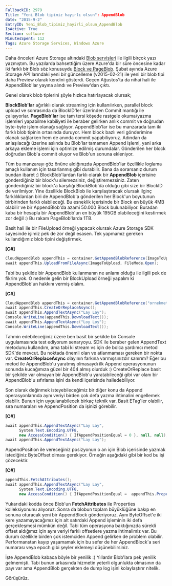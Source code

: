 ```yaml
---
FallbackID: 2979
Title: "Yeni Blob tipimiz hayırlı olsun": AppendBlob
date: "2015-9-2"
EntryID: Yeni_Blob_tipimiz_hayirli_olsun_AppendBlob
IsActive: True
Section: software
MinutesSpent: 112
Tags: Azure Storage Services, Windows Azure
---
```

Daha önceleri Azure Storage altındaki [Blob servisleri](http://daron.yondem.com/software/search/blob) ile ilgili birçok yazı yazmıştım. Bu yazılarda bahsettiğim üzere Azure'da bir süre öncesine kadar iki farklı bir Blob söz konusuydu [Block ve PageBlob](http://daron.yondem.com/software/post/BlockBlob_ve_PageBlob_Detaylari_SDK2_5). Şubat ayında Azure Storage API'larındaki yeni bir güncelleme (v2015-02-21) ile yeni bir blob tipi daha Preview olarak kendini gösterdi. Geçen Ağustos'ta da nihai hali ile AppendBlob'lar yayına alındı ve Preview'dan çıktı.

Genel olarak blob tiplerini şöyle hızlıca hatırlayacak olursak;

**BlockBlob'lar** ağırlıklı olarak streaming için kullanılırken, parallel block upload ve sonrasında da BlockID'ler üzerinden Commit mantığı ile çalışıyorlar. **PageBlob'lar** ise tam tersi köşede rastgele okuma/yazma işlemleri yapabilme kabiliyeti ile beraber gelirken anlık commit ve doğrudan byte-byte işlem olanağı sağlıyor. AppendBlob'lar ise bu manzarada tam iki farklı blob tipinin ortasında duruyor. Hem block bazlı veri gönderimine olanak sağlarken hem de anında commit yapabiliyoruz. Adından da anlaşılacağı üzerine aslında bu Blob'lar tamamen Append işlemi, yani arka arkaya ekleme işlemi için optimize edilmiş durumdalar. Gönderilen her block doğrudan Blob'a commit oluyor ve Blob'un sonuna ekleniyor.

Tüm bu manzarayı göz önüne aldığınızda AppendBlob'lar özellikle loglama amaçlı kullanım için tasarlanmış gibi durabilir. Bana da sorarsanız durum bundan ibaret :) BlockBlob'lardan farklı olarak bir **AppendBlob** içerisine gönderdiğiniz bir block'u silemezsiniz, değiştiremezsiniz. Zaten gönderdiğiniz bir block'a karşılığı BlockBlob'da olduğu gibi size bir BlockID de verilmiyor. Yine özellikle BlockBlob ile karşılaştıracak olursak ilginç farklılıklardan biri de AppendBlob'a gönderilen her Block'un boyutunun birbirinden farklı olabileceği. Bu esneklik içerisinde bir Block en büyük 4MB olabilir ve bir AppendBlob'da azami 50.000 Block bulunabiliyor. Buradan kaba bir hesapla bir AppendBlob'un en büyük 195GB olabileceğini kestirmek zor değil :) Bu rakam PageBlob'larda 1TB.

Basit hali ile bir FileUpload örneği yapacak olursak Azure Storage SDK sayesinde işimiz pek de zor değil esasen. Tek yapmamız gereken kullandığımız blob tipini değiştirmek.

**[C\#]**
```cs
CloudAppendBlob appendThis = container.GetAppendBlobReference(ImageToUpload);
await appendThis.UploadFromFileAsync(ImageToUpload, FileMode.Open);
```
Tabi bu şekilde bir AppendBlob kullanmanın ne anlamı olduğu ile ilgili pek de fikrim yok. O nedenle gelin bir BlockUpload örneği yapalım ki AppendBlob'un hakkını vermiş olalım.

**[C\#]**
```cs
CloudAppendBlob appendThis = container.GetAppendBlobReference("ornekmetin.txt");
await appendThis.CreateOrReplaceAsync();
await appendThis.AppendTextAsync("Lay Lay");
Console.WriteLine(appendThis.DownloadText());
await appendThis.AppendTextAsync("Loy Loy");
Console.WriteLine(appendThis.DownloadText());
```

Tahmin edebileceğiniz üzere ben basit bir şekilde bir Console uygulamasında test ediyorum senaryoyu. SDK ile beraber gelen AppendText metodunu kullandım, ama tabi ki stream vs için de bolca yardımcı metod SDK'de mevcut. Bu noktada önemli olan ve atlanmaması gereken bir nokta var. **CreateOrReplaceAsync** olayının farkına varmışsınızdır sanırım? Eğer bu metod ile AppendBlob'u yaratmış olmasaydı ilk Append operasyonunun sonunda kucağımıza güzel bir 404 almış olurduk :) CreateOrReplace basit bir şekilde var olmayan bir AppendBlob'u yaratabileceği gibi var olanı bir AppendBlob'u sıfırlama işini da kendi içerisinde halledebiliyor. 

Son olarak değinmek isteyebileceğimiz bir diğer konu da Append operasyonlarında aynı veriyi birden çok defa yazma ihtimalini engellemek olabilir. Bunun için uygulanabilecek birkaç teknik var. Basit ETag'ler olabilir, sıra numaraları ve AppendPosition da işinizi görebilir. 

**[C\#]**
```cs
await appendThis.AppendTextAsync("Lay Lay", 
      System.Text.Encoding.UTF8, 
      new AccessCondition() { IfAppendPositionEqual = 0 }, null, null);
await appendThis.AppendTextAsync("Lay Lay");
```     
AppendPosition ile vereceğiniz posizyonun o an için Blob içerisinde yazmak istediğiniz ByteOffset olması gerekiyor. Örneğin aşağıdaki gibi bir kod bu işi çözecektir.

**[C\#]**
```cs
appendThis.FetchAttributes();
await appendThis.AppendTextAsync("Lay Lay",
      System.Text.Encoding.UTF8,
      new AccessCondition() { IfAppendPositionEqual =  appendThis.Properties.Length }, null, null);
```
Yukarıdaki kodda önce Blob'un **FetchAttributes** ile Properties kolleksiyonunu alıyoruz. Sonra da blobun toplam büyüklüğüne bakıp en sonuna oturacak yeni bir AppendBlock gönderiyoruz. Aynı ByteOffset'e iki kere yazamayacağımız için alt satırdaki Append işleminin iki defa gerçekleşmesi mümkün değil. Tabi tüm operasyona baktığınızda sürekli offset aldığımız için aynı veriyi farklı offsetlere yazma ihtimalimiz var. Bu durum özellikle birden çok istemciden Append gelirken de problem olabilir. Performanstan kayıp yaşamamak için bu sefer de her AppendBlock'a seri numarası veya epoch gibi şeyler eklemeyi düşünebilirsiniz.

İşte AppendBlob kabaca böyle bir yenilik :) Yıllardır Blob'lara pek yenilik gelmemişti. Tabi bunun arkasında hizmetin yeterli olgunlukta olmasının da payı var ama AppendBlob gerçekten de dump log işini kolaylaştırır nitelik. 

Görüşürüz.



